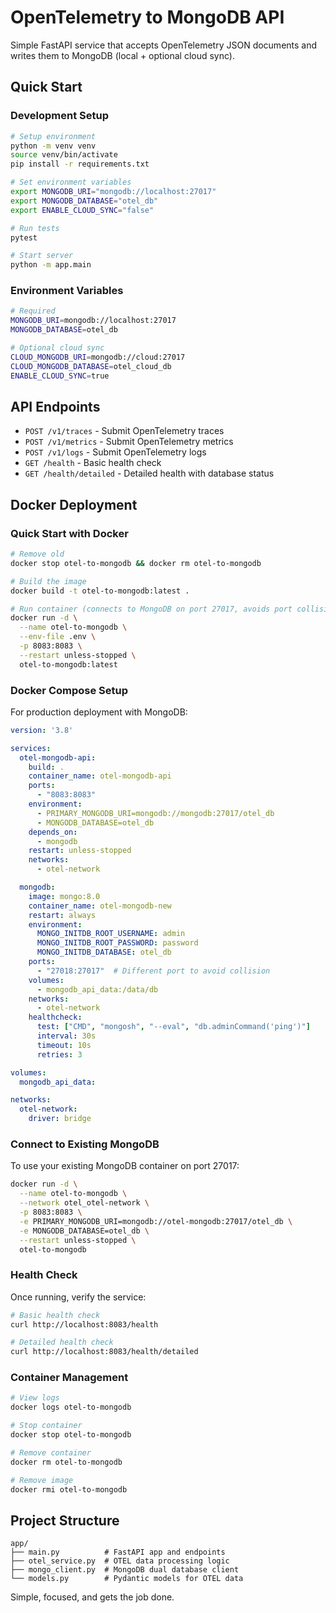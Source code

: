 # OpenTelemetry to MongoDB API

Simple FastAPI service that accepts OpenTelemetry JSON documents and writes them to MongoDB (local + optional cloud sync).

## Quick Start

### Development Setup

```bash
# Setup environment
python -m venv venv
source venv/bin/activate
pip install -r requirements.txt

# Set environment variables
export MONGODB_URI="mongodb://localhost:27017"
export MONGODB_DATABASE="otel_db"
export ENABLE_CLOUD_SYNC="false"

# Run tests
pytest

# Start server
python -m app.main
```

### Environment Variables

```bash
# Required
MONGODB_URI=mongodb://localhost:27017
MONGODB_DATABASE=otel_db

# Optional cloud sync
CLOUD_MONGODB_URI=mongodb://cloud:27017
CLOUD_MONGODB_DATABASE=otel_cloud_db
ENABLE_CLOUD_SYNC=true
```

## API Endpoints

- `POST /v1/traces` - Submit OpenTelemetry traces
- `POST /v1/metrics` - Submit OpenTelemetry metrics
- `POST /v1/logs` - Submit OpenTelemetry logs
- `GET /health` - Basic health check
- `GET /health/detailed` - Detailed health with database status

## Docker Deployment

### Quick Start with Docker

```bash
# Remove old
docker stop otel-to-mongodb && docker rm otel-to-mongodb

# Build the image
docker build -t otel-to-mongodb:latest .

# Run container (connects to MongoDB on port 27017, avoids port collisions)
docker run -d \
  --name otel-to-mongodb \
  --env-file .env \
  -p 8083:8083 \
  --restart unless-stopped \
  otel-to-mongodb:latest
```

### Docker Compose Setup

For production deployment with MongoDB:

```yaml
version: '3.8'

services:
  otel-mongodb-api:
    build: .
    container_name: otel-mongodb-api
    ports:
      - "8083:8083"
    environment:
      - PRIMARY_MONGODB_URI=mongodb://mongodb:27017/otel_db
      - MONGODB_DATABASE=otel_db
    depends_on:
      - mongodb
    restart: unless-stopped
    networks:
      - otel-network

  mongodb:
    image: mongo:8.0
    container_name: otel-mongodb-new
    restart: always
    environment:
      MONGO_INITDB_ROOT_USERNAME: admin
      MONGO_INITDB_ROOT_PASSWORD: password
      MONGO_INITDB_DATABASE: otel_db
    ports:
      - "27018:27017"  # Different port to avoid collision
    volumes:
      - mongodb_api_data:/data/db
    networks:
      - otel-network
    healthcheck:
      test: ["CMD", "mongosh", "--eval", "db.adminCommand('ping')"]
      interval: 30s
      timeout: 10s
      retries: 3

volumes:
  mongodb_api_data:

networks:
  otel-network:
    driver: bridge
```

### Connect to Existing MongoDB

To use your existing MongoDB container on port 27017:

```bash
docker run -d \
  --name otel-to-mongodb \
  --network otel_otel-network \
  -p 8083:8083 \
  -e PRIMARY_MONGODB_URI=mongodb://otel-mongodb:27017/otel_db \
  -e MONGODB_DATABASE=otel_db \
  --restart unless-stopped \
  otel-to-mongodb
```

### Health Check

Once running, verify the service:

```bash
# Basic health check
curl http://localhost:8083/health

# Detailed health check
curl http://localhost:8083/health/detailed
```

### Container Management

```bash
# View logs
docker logs otel-to-mongodb

# Stop container
docker stop otel-to-mongodb

# Remove container
docker rm otel-to-mongodb

# Remove image
docker rmi otel-to-mongodb
```

## Project Structure

```
app/
├── main.py          # FastAPI app and endpoints
├── otel_service.py  # OTEL data processing logic
├── mongo_client.py  # MongoDB dual database client
└── models.py        # Pydantic models for OTEL data
```

Simple, focused, and gets the job done.
